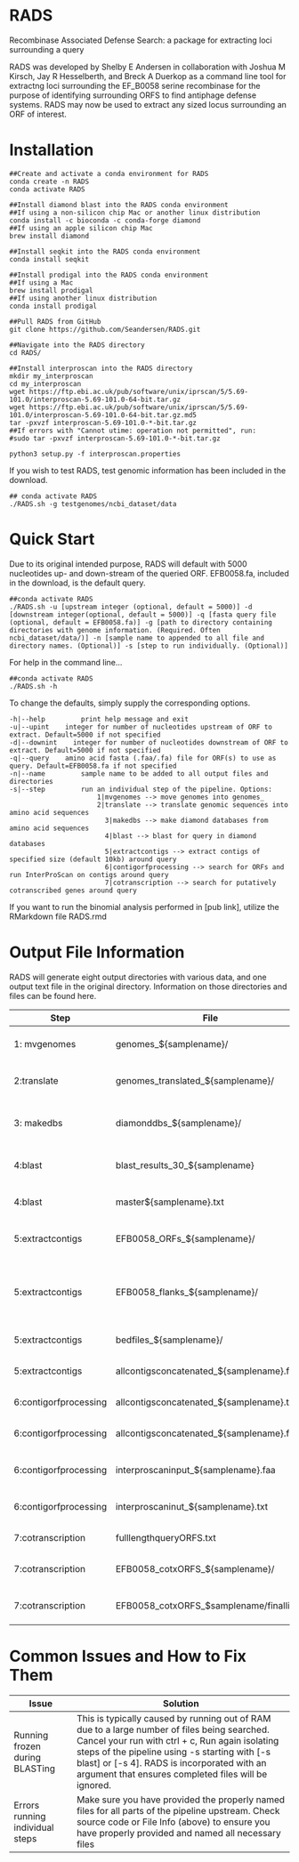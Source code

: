# RADS
Recombinase Associated Defense Search: a package for extracting loci surrounding a query


RADS was developed by Shelby E Andersen in collaboration with Joshua M Kirsch, Jay R Hesselberth, and Breck A Duerkop as a command line tool for extractng loci surrounding the EF_B0058 serine recombinase for the purpose of identifying surrounding ORFS to find antiphage defense systems. RADS may now be used to extract any sized locus surrounding an ORF of interest.

# Installation

```{bash}
##Create and activate a conda environment for RADS
conda create -n RADS
conda activate RADS

##Install diamond blast into the RADS conda environment
##If using a non-silicon chip Mac or another linux distribution
conda install -c bioconda -c conda-forge diamond
##If using an apple silicon chip Mac
brew install diamond

##Install seqkit into the RADS conda environment
conda install seqkit

##Install prodigal into the RADS conda environment
##If using a Mac
brew install prodigal
##If using another linux distribution
conda install prodigal

##Pull RADS from GitHub
git clone https://github.com/Seandersen/RADS.git

##Navigate into the RADS directory
cd RADS/

##Install interproscan into the RADS directory
mkdir my_interproscan
cd my_interproscan
wget https://ftp.ebi.ac.uk/pub/software/unix/iprscan/5/5.69-101.0/interproscan-5.69-101.0-64-bit.tar.gz
wget https://ftp.ebi.ac.uk/pub/software/unix/iprscan/5/5.69-101.0/interproscan-5.69-101.0-64-bit.tar.gz.md5
tar -pxvzf interproscan-5.69-101.0-*-bit.tar.gz
##If errors with "Cannot utime: operation not permitted", run:
#sudo tar -pxvzf interproscan-5.69-101.0-*-bit.tar.gz

python3 setup.py -f interproscan.properties
```

If you wish to test RADS, test genomic information has been included in the download.
```{bash}
## conda activate RADS
./RADS.sh -g testgenomes/ncbi_dataset/data
```

# Quick Start
Due to its original intended purpose, RADS will default with 5000 nucleotides up- and down-stream of the queried ORF. EFB0058.fa, included in the download, is the default query. 

```{bash}
##conda activate RADS
./RADS.sh -u [upstream integer (optional, default = 5000)] -d [downstream integer(optional, default = 5000)] -q [fasta query file (optional, default = EFB0058.fa)] -g [path to directory containing directories with genome information. (Required. Often ncbi_dataset/data/)] -n [sample name to appended to all file and directory names. (Optional)] -s [step to run individually. (Optional)]
```

For help in the command line...
```{bash}
##conda activate RADS
./RADS.sh -h
```

To change the defaults, simply supply the corresponding options.
```{bash}
-h|--help		  print help message and exit
-u|--upint	  integer for number of nucleotides upstream of ORF to extract. Default=5000 if not specified
-d|--downint	integer for number of nucleotides downstream of ORF to extract. Default=5000 if not specified
-q|--query	  amino acid fasta (.faa/.fa) file for ORF(s) to use as query. Default=EFB0058.fa if not specified
-n|--name		  sample name to be added to all output files and directories
-s|--step		  run an individual step of the pipeline. Options:
         			  1|mvgenomes --> move genomes into genomes_
         			  2|translate --> translate genomic sequences into amino acid sequences
				        3|makedbs --> make diamond databases from amino acid sequences
				        4|blast --> blast for query in diamond databases
				        5|extractcontigs --> extract contigs of specified size (default 10kb) around query
				        6|contigorfprocessing --> search for ORFs and run InterProScan on contigs around query
				        7|cotranscription --> search for putatively cotranscribed genes around query
```

If you want to run the binomial analysis performed in [pub link], utilize the RMarkdown file RADS.rmd

# Output File Information
RADS will generate eight output directories with various data, and one output text file in the original directory. Information on those directories and files can be found here.

|Step |File | Data Contained |
| --- | --- | ---|
| 1: mvgenomes | genomes_${samplename}/ | genomic .fna files parsed from the input genomes directory supplied by -g |
| 2:translate | genomes_translated_${samplename}/ | genomes translated into amino acid fasta (.faa) files by prodigal |
| 3: makedbs | diamonddbs_${samplename}/ | Diamond blast databases generated from amino acid fasta files to be used to blast against |
| 4:blast | blast_results_30_${samplename} | 30% amino acid identity hits of query supplied by -q or EF_B0058 (default) |
| 4:blast | master${samplename}.txt | list of all blast results concatenated from all genomes |
| 5:extractcontigs | EFB0058_ORFs_${samplename}/ | list of ORF IDs and coordinates containing query (EFB0058 default) |
| 5:extractcontigs | EFB0058_flanks_${samplename}/ | files of flanks coordinates. Size defaults to 5000nt up- and down-stream. Can be changed by providing integers with options -u and -d |
| 5:extractcontigs | bedfiles_${samplename}/ | bed files used by seqkit for contig extraction |
| 5:extractcontigs | allcontigsconcatenated_${samplename}.fna | all RADS output contigs as nucleic acids in a single .fna file |
| 6:contigorfprocessing | allcontigsconcatenated_${samplename}.txt | all RADS output contigs' ORF coordinates |
| 6:contigorfprocessing | allcontigsconcatenated_${samplename}.faa | all RADS output contigs translated to protein sequences |
| 6:contigorfprocessing |interproscaninput_${samplename}.faa | allcontigsconcatenated_.faa without * for use by interproscan |
| 6:contigorfprocessing | interproscaninut_${samplename}.txt | output of interproscan - all available domain data for proteins in RADS contigs |
| 7:cotranscription | fulllengthqueryORFS.txt | query ORFs with the flank coordinates in the IDs |
| 7:cotranscription | EFB0058_cotxORFS_${samplename}/ | contains file manipulations of obtaining ORFs downstream of query |
| 7:cotranscription | EFB0058_cotxORFS_$samplename/finallists/ | contains list of likely cotranscribed ORFs for each input genome |

# Common Issues and How to Fix Them
| Issue | Solution |
| --- | --- |
| Running frozen during BLASTing | This is typically caused by running out of RAM due to a large number of files being searched. Cancel your run with ctrl + c, Run again isolating steps of the pipeline using -s starting with [-s blast] or [-s 4]. RADS is incorporated with an argument that ensures completed files will be ignored.|
| Errors running individual steps | Make sure you have provided the properly named files for all parts of the pipeline upstream. Check source code or File Info (above) to ensure you have properly provided and named all necessary files |

